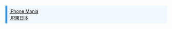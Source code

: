 <ul style="color: #2d8fdd; border-left: solid 6px #2d8fdd; background: #f1f8ff; margin-bottom: 3px; line-height: 1.5; padding: 0.5em; list-style-type: none!important;">
  <li>
    <a href="https://il9feycut.github.io/PWA/Apple/">iPhone Mania</a>
  </li>
  <li>
  <a href="https://il9feycut.github.io/PWA/jreast/">JR東日本</a>
  </li>
</ul>
